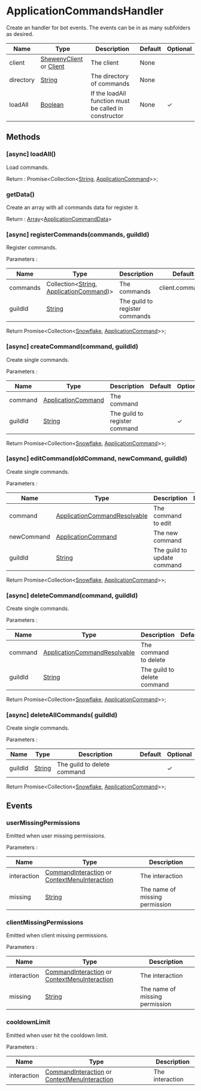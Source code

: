 # ApplicationCommandsHandler

Create an handler for bot events. The events can be in as many subfolders as desired.

| Name      | Type                                                                                                    | Description                                           | Default | Optional |
| --------- | ------------------------------------------------------------------------------------------------------- | ----------------------------------------------------- | ------- | -------- |
| client    | [ShewenyClient](./ShewenyClient.md) or [Client](https://discord.js.org/#/docs/main/stable/class/Client) | The client                                            | None    |          |
| directory | [String](https://developer.mozilla.org/en-US/docs/Web/JavaScript/Reference/Global_Objects/String)       | The directory of commands                             | None    |          |
| loadAll   | [Boolean](https://developer.mozilla.org/en-US/docs/Web/JavaScript/Reference/Global_Objects/Boolean)     | If the loadAll function must be called in constructor | None    | ✓        |

## Methods

### [async] loadAll()

Load commands.

Return : Promise<Collection<[String](https://developer.mozilla.org/en-US/docs/Web/JavaScript/Reference/Global_Objects/String), [ApplicationCommand](../structures/ApplicationCommand.md)>>;

### getData()

Create an array with all commands data for register it.

Return : [Array](https://developer.mozilla.org/en-US/docs/Web/JavaScript/Reference/Global_Objects/Array)<[ApplicationCommandData](https://discord.js.org/#/docs/main/stable/typedef/ApplicationCommandData)>

### [async] registerCommands(commands, guildId)

Register commands.

Parameters :

| Name     | Type                                                                                                                                                                       | Description                    | Default         | Optional |
| -------- | -------------------------------------------------------------------------------------------------------------------------------------------------------------------------- | ------------------------------ | --------------- | -------- |
| commands | Collection\<[String](https://developer.mozilla.org/en-US/docs/Web/JavaScript/Reference/Global_Objects/String), [ApplicationCommand](../structures/ApplicationCommand.md))> | The commands                   | client.commands | ✓        |
| guildId  | [String](https://developer.mozilla.org/en-US/docs/Web/JavaScript/Reference/Global_Objects/String)                                                                          | The guild to register commands |                 | ✓        |

Return Promise<Collection<[Snowflake](https://discord.js.org/#/docs/main/stable/typedef/Snowflake), [ApplicationCommand](https://discord.js.org/#/docs/main/stable/class/ApplicationCommand)>>;

### [async] createCommand(command, guildId)

Create single commands.

Parameters :

| Name    | Type                                                                                              | Description                   | Default | Optional |
| ------- | ------------------------------------------------------------------------------------------------- | ----------------------------- | ------- | -------- |
| command | [ApplicationCommand](../structures/ApplicationCommand.md)                                         | The command                   |         |          |
| guildId | [String](https://developer.mozilla.org/en-US/docs/Web/JavaScript/Reference/Global_Objects/String) | The guild to register command |         | ✓        |

Return Promise<Collection<[Snowflake](https://discord.js.org/#/docs/main/stable/typedef/Snowflake), [ApplicationCommand](https://discord.js.org/#/docs/main/stable/class/ApplicationCommand)>>;

### [async] editCommand(oldCommand, newCommand, guildId)

Create single commands.

Parameters :

| Name       | Type                                                                                                           | Description                 | Default | Optional |
| ---------- | -------------------------------------------------------------------------------------------------------------- | --------------------------- | ------- | -------- |
| command    | [ApplicationCommandResolvable](https://discord.js.org/#/docs/main/stable/typedef/ApplicationCommandResolvable) | The command to edit         |         |          |
| newCommand | [ApplicationCommand](../structures/ApplicationCommand.md)                                                      | The new command             |         |          |
| guildId    | [String](https://developer.mozilla.org/en-US/docs/Web/JavaScript/Reference/Global_Objects/String)              | The guild to update command |         | ✓        |

Return Promise<Collection<[Snowflake](https://discord.js.org/#/docs/main/stable/typedef/Snowflake), [ApplicationCommand](https://discord.js.org/#/docs/main/stable/class/ApplicationCommand)>>;

### [async] deleteCommand(command, guildId)

Create single commands.

Parameters :

| Name    | Type                                                                                                           | Description                 | Default | Optional |
| ------- | -------------------------------------------------------------------------------------------------------------- | --------------------------- | ------- | -------- |
| command | [ApplicationCommandResolvable](https://discord.js.org/#/docs/main/stable/typedef/ApplicationCommandResolvable) | The command to delete       |         |          |
| guildId | [String](https://developer.mozilla.org/en-US/docs/Web/JavaScript/Reference/Global_Objects/String)              | The guild to delete command |         | ✓        |

Return Promise<Collection<[Snowflake](https://discord.js.org/#/docs/main/stable/typedef/Snowflake), [ApplicationCommand](https://discord.js.org/#/docs/main/stable/class/ApplicationCommand)>>;

### [async] deleteAllCommands( guildId)

Create single commands.

Parameters :

| Name    | Type                                                                                              | Description                 | Default | Optional |
| ------- | ------------------------------------------------------------------------------------------------- | --------------------------- | ------- | -------- |
| guildId | [String](https://developer.mozilla.org/en-US/docs/Web/JavaScript/Reference/Global_Objects/String) | The guild to delete command |         | ✓        |

Return Promise<Collection<[Snowflake](https://discord.js.org/#/docs/main/stable/typedef/Snowflake), [ApplicationCommand](https://discord.js.org/#/docs/main/stable/class/ApplicationCommand)>>;

## Events

### userMissingPermissions

Emitted when user missing permissions.

Parameters :

| Name        | Type                                                                                                                                                                                     | Description                    |
| ----------- | ---------------------------------------------------------------------------------------------------------------------------------------------------------------------------------------- | ------------------------------ |
| interaction | [CommandInteraction](https://discord.js.org/#/docs/main/stable/class/CommandInteraction) or [ContextMenuInteraction](https://discord.js.org/#/docs/main/stable/class/CommandInteraction) | The interaction                |
| missing     | [String](https://developer.mozilla.org/en-US/docs/Web/JavaScript/Reference/Global_Objects/String)                                                                                        | The name of missing permission |

### clientMissingPermissions

Emitted when client missing permissions.

Parameters :

| Name        | Type                                                                                                                                                                                     | Description                    |
| ----------- | ---------------------------------------------------------------------------------------------------------------------------------------------------------------------------------------- | ------------------------------ |
| interaction | [CommandInteraction](https://discord.js.org/#/docs/main/stable/class/CommandInteraction) or [ContextMenuInteraction](https://discord.js.org/#/docs/main/stable/class/CommandInteraction) | The interaction                |
| missing     | [String](https://developer.mozilla.org/en-US/docs/Web/JavaScript/Reference/Global_Objects/String)                                                                                        | The name of missing permission |

### cooldownLimit

Emitted when user hit the cooldown limit.

Parameters :

| Name        | Type                                                                                                                                                                                     | Description     |
| ----------- | ---------------------------------------------------------------------------------------------------------------------------------------------------------------------------------------- | --------------- |
| interaction | [CommandInteraction](https://discord.js.org/#/docs/main/stable/class/CommandInteraction) or [ContextMenuInteraction](https://discord.js.org/#/docs/main/stable/class/CommandInteraction) | The interaction |
